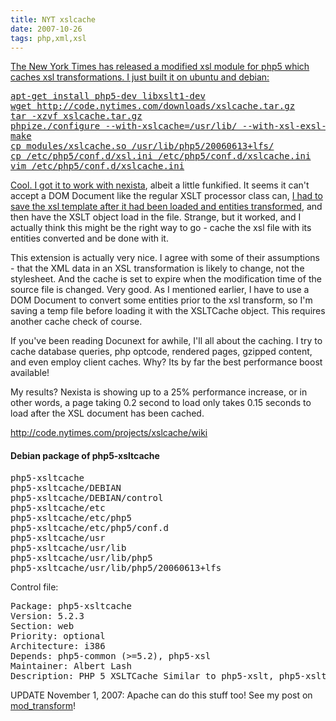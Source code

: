 ```yaml
---
title: NYT xslcache
date: 2007-10-26
tags: php,xml,xsl
---
```

<a href="http://www.docunext.com/2007/10/nyt-xslcache/">

The New York Times has released a modified xsl module for php5 which caches xsl transformations. I just built it on ubuntu and debian:

<pre>apt-get install php5-dev libxslt1-dev
wget http://code.nytimes.com/downloads/xslcache.tar.gz
tar -xzvf xslcache.tar.gz
phpize./configure --with-xslcache=/usr/lib/ --with-xsl-exsl-dir=/usr/lib/
make
cp modules/xslcache.so /usr/lib/php5/20060613+lfs/
cp /etc/php5/conf.d/xsl.ini /etc/php5/conf.d/xslcache.ini
vim /etc/php5/conf.d/xslcache.ini</pre>

Cool. I got it to work with <a href="http://www.nexista.org/">nexista</a>, albeit a little funkified. It seems it can't accept a DOM Document like the regular XSLT processor class can, <a href="http://us3.php.net/manual/en/function.dom-domdocument-save.php">I had to save the xsl template after it had been loaded and entities transformed</a>, and then have the XSLT object load in the file. Strange, but it worked, and I actually think this might be the right way to go - cache the xsl file with its entities converted and be done with it.

This extension is actually very nice. I agree with some of their assumptions - that the XML data in an XSL transformation is likely to change, not the stylesheet. And the cache is set to expire when the modification time of the source file is changed. Very good. As I mentioned earlier, I have to use a DOM Document to convert some entities prior to the xsl transform, so I'm saving a temp file before loading it with the XSLTCache object. This requires another cache check of course.

If you've been reading Docunext for awhile, I'll all about the caching. I try to cache database queries, php optcode, rendered pages, gzipped content, and even employ client caches. Why? Its by far the best performance boost available!

My results? Nexista is showing up to a 25% performance increase, or in other words, a page taking 0.2 second to load only takes 0.15 seconds to load after the XSL document has been cached.

<a href="http://code.nytimes.com/projects/xslcache/wiki">http://code.nytimes.com/projects/xslcache/wiki</a>

#### Debian package of php5-xsltcache

<pre>
php5-xsltcache
php5-xsltcache/DEBIAN
php5-xsltcache/DEBIAN/control
php5-xsltcache/etc
php5-xsltcache/etc/php5
php5-xsltcache/etc/php5/conf.d
php5-xsltcache/usr
php5-xsltcache/usr/lib
php5-xsltcache/usr/lib/php5
php5-xsltcache/usr/lib/php5/20060613+lfs</pre>

Control file:

<pre>
Package: php5-xsltcache
Version: 5.2.3
Section: web
Priority: optional
Architecture: i386
Depends: php5-common (&gt;=5.2), php5-xsl
Maintainer: Albert Lash
Description: PHP 5 XSLTCache Similar to php5-xslt, php5-xsltcache caches xsl documents in  permanent memory, but keeps an eye on modification time of  referenced file. See: http://code.nytimes.com/projects/xslcache</pre>

UPDATE November 1, 2007: Apache can do this stuff too! See my post on <a href="http://www.docunext.com/2007/11/mod-transform/">mod_transform</a>!

